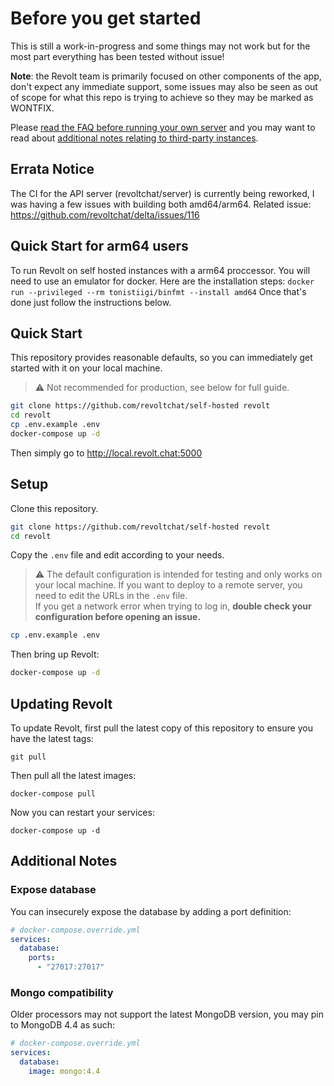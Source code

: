 # Before you get started

This is still a work-in-progress and some things may not work but for the most part everything has been tested without issue!

**Note**: the Revolt team is primarily focused on other components of the app, don't expect any immediate support, some issues may also be seen as out of scope for what this repo is trying to achieve so they may be marked as WONTFIX.

Please [read the FAQ before running your own server](https://developers.revolt.chat/faq/usage#guidelines-for-third-party-instances) and you may want to read about [additional notes relating to third-party instances](https://developers.revolt.chat/faq/instances).

## Errata Notice

The CI for the API server (revoltchat/server) is currently being reworked, I was having a few issues with building both amd64/arm64.
Related issue: https://github.com/revoltchat/delta/issues/116

## Quick Start for arm64 users
To run Revolt on self hosted instances with a arm64 proccessor. You will need to use an emulator for docker. 
Here are the installation steps:
``` docker run --privileged --rm tonistiigi/binfmt --install amd64 ```
Once that's done just follow the instructions below.

## Quick Start

This repository provides reasonable defaults, so you can immediately get started with it on your local machine.

> ⚠️ Not recommended for production, see below for full guide.

```bash
git clone https://github.com/revoltchat/self-hosted revolt
cd revolt
cp .env.example .env
docker-compose up -d
```

Then simply go to http://local.revolt.chat:5000

## Setup

Clone this repository.

```bash
git clone https://github.com/revoltchat/self-hosted revolt
cd revolt
```

Copy the `.env` file and edit according to your needs.

> ⚠️ The default configuration is intended for testing and only works on your local machine. If you want to deploy to a remote server, you need to edit the URLs in the `.env` file. \
> If you get a network error when trying to log in, **double check your configuration before opening an issue.**

```bash
cp .env.example .env
```

Then bring up Revolt:

```bash
docker-compose up -d
```

## Updating Revolt

To update Revolt, first pull the latest copy of this repository to ensure you have the latest tags:

```
git pull
```

Then pull all the latest images:

```
docker-compose pull
```

Now you can restart your services:

```
docker-compose up -d
```

## Additional Notes

### Expose database

You can insecurely expose the database by adding a port definition:

```yml
# docker-compose.override.yml
services:
  database:
    ports:
      - "27017:27017"
```

### Mongo compatibility

Older processors may not support the latest MongoDB version, you may pin to MongoDB 4.4 as such:

```yml
# docker-compose.override.yml
services:
  database:
    image: mongo:4.4
```

